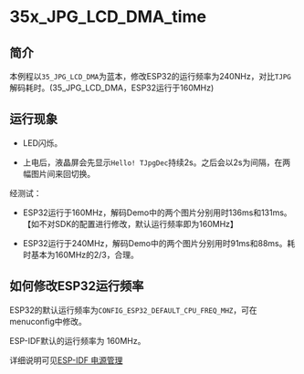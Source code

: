 # 35x_JPG_LCD_DMA_time

## 简介

本例程以`35_JPG_LCD_DMA`为蓝本，修改ESP32的运行频率为240NHz，对比`TJPG`解码耗时。(35_JPG_LCD_DMA，ESP32运行于160MHz)


## 运行现象

* LED闪烁。

* 上电后，液晶屏会先显示`Hello! TJpgDec`持续2s。之后会以2s为间隔，在两幅图片间来回切换。

经测试：

- ESP32运行于160MHz，解码Demo中的两个图片分别用时136ms和131ms。【如不对SDK的配置进行修改，默认运行频率即为160MHz】

- ESP32运行于240MHz，解码Demo中的两个图片分别用时91ms和88ms。耗时基本为160MHz的2/3，合理。


## 如何修改ESP32运行频率

ESP32的默认运行频率为`CONFIG_ESP32_DEFAULT_CPU_FREQ_MHZ`，可在menuconfig中修改。

ESP-IDF默认的运行频率为 160MHz。

详细说明可见[ESP-IDF 电源管理](https://docs.espressif.com/projects/esp-idf/zh_CN/latest/esp32/api-reference/system/power_management.html)
